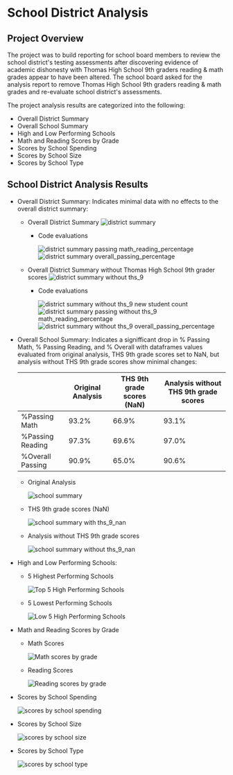 # School District Analysis

## Project Overview
The project was to build reporting for school board members to review the school district's testing assessments after discovering evidence of academic dishonesty with Thomas High School 9th graders reading & math grades appear to have been altered. The school board asked for the analysis report to remove Thomas High School 9th graders reading & math grades and re-evaluate school district's assessments.

The project analysis results are categorized into the following:
  - Overall District Summary
  - Overall School Summary
  - High and Low Performing Schools
  - Math and Reading Scores by Grade
  - Scores by School Spending
  - Scores by School Size
  - Scores by School Type

## School District Analysis Results
  - Overall District Summary:
    Indicates minimal data with no effects to the overall district summary:
    
    - Overall District Summary
    ![district summary](https://user-images.githubusercontent.com/92836648/143784006-f50c9501-99a5-4c87-ae83-58a89b858773.png)
    
      - Code evaluations
        
        ![district summary passing math_reading_percentage](https://user-images.githubusercontent.com/92836648/143784789-d4c1ae36-04b4-42d3-9e3f-7eb05aba3e35.png)
        ![district summary overall_passing_percentage](https://user-images.githubusercontent.com/92836648/143784788-a3dcb99b-a0d3-427f-90f3-141712d6b430.png)
      
    - Overall District Summary without Thomas High School 9th grader scores
    ![district summary without ths_9](https://user-images.githubusercontent.com/92836648/143784469-9f722a15-9033-49cd-8776-9a5795d8d89d.png)
    
      - Code evaluations
        
        ![district summary without ths_9 new student count](https://user-images.githubusercontent.com/92836648/143784792-0207778e-225d-46b6-a851-b4bcc2585ea6.png)
        ![district summary passing without ths_9 math_reading_percentage](https://user-images.githubusercontent.com/92836648/143784791-7960acc4-df19-430d-ab39-1074086dceec.png)
        ![district summary without ths_9 overall_passing_percentage](https://user-images.githubusercontent.com/92836648/143784793-2c8e6332-820b-4b9e-bc69-f16c794875f1.png)
        
  - Overall School Summary:
    Indicates a signifficant drop in % Passing Math, % Passing Reading, and % Overall with dataframes values evaluated from original analysis, THS 9th grade scores set to NaN,
    but analysis without THS 9th grade scores show minimal changes:
    
      |               | Original Analysis | THS 9th grade scores (NaN)  | Analysis without THS 9th grade scores |
      |---------------|-------------------|-----------------------------|---------------------------------------|
      |%Passing Math    | 93.2% | 66.9% | 93.1% |
      |%Passing Reading | 97.3% | 69.6% | 97.0% |
      |%Overall Passing | 90.9% | 65.0% | 90.6% |

      - Original Analysis
      
        ![school summary](https://user-images.githubusercontent.com/92836648/143785727-d953082e-ddce-45cb-bc8e-07a10de97f42.png)
        
      - THS 9th grade scores (NaN)

        ![school summary with ths_9_nan](https://user-images.githubusercontent.com/92836648/143785725-09d05c59-8e94-45c7-a58f-e75a664fec2d.png)
        
      - Analysis without THS 9th grade scores
      
        ![school summary without ths_9_nan](https://user-images.githubusercontent.com/92836648/143785726-b7c04231-a871-4f28-9459-873668c0189c.png)
        
   - High and Low Performing Schools:

      - 5 Highest Performing Schools
        
        ![Top 5 High Performing Schools](https://user-images.githubusercontent.com/92836648/143786938-9f2a40de-8a07-4b70-b7ff-8aaad8987a76.png)

      - 5 Lowest Performing Schools

        ![Low 5 High Performing Schools](https://user-images.githubusercontent.com/92836648/143786943-ef8a20b9-4505-42f9-9d35-891e6ae039fd.png)
        
   - Math and Reading Scores by Grade

      - Math Scores

        ![Math scores by grade](https://user-images.githubusercontent.com/92836648/143787084-41bfe3a7-8344-4c9e-836e-c9c77c0f80db.png)
        
      - Reading Scores

        ![Reading scores by grade](https://user-images.githubusercontent.com/92836648/143787089-3ebc6c06-be5f-4c90-b1b5-0573ce60d598.png)
        
   - Scores by School Spending

        ![scores by school spending](https://user-images.githubusercontent.com/92836648/143786947-f721ea5b-35f8-4ea1-ac9d-f7196b90941c.png)
        
   - Scores by School Size

        ![scores by school size](https://user-images.githubusercontent.com/92836648/143786946-0b3077f8-88f4-4137-a66c-4039185e5c44.png)
        
   - Scores by School Type
        
        ![scores by school type](https://user-images.githubusercontent.com/92836648/143786948-8ce4b7e7-6851-4f09-ac4f-5bccafe3bbbd.png)






